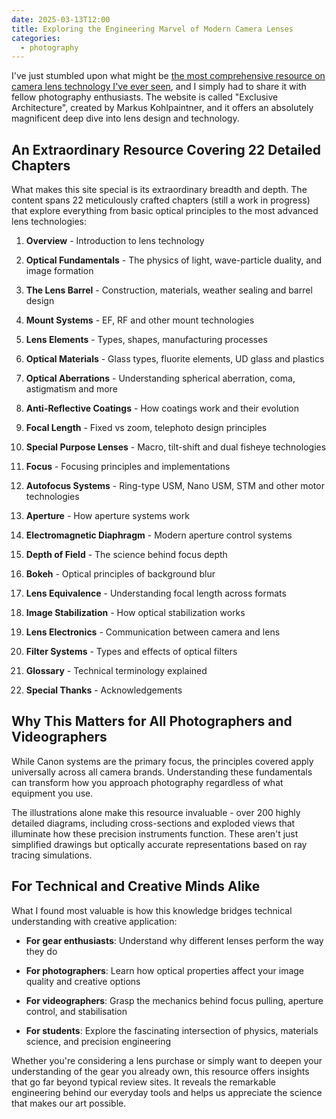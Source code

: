 ```yaml
---
date: 2025-03-13T12:00
title: Exploring the Engineering Marvel of Modern Camera Lenses
categories:
  - photography
---
```

I've just stumbled upon what might be [the most comprehensive resource on camera lens technology I've ever seen](https://exclusivearchitecture.com/03-technical-articles-CLT-00-table-of-contents.html), and I simply had to share it with fellow photography enthusiasts. The website is called "Exclusive Architecture", created by Markus Kohlpaintner, and it offers an absolutely magnificent deep dive into lens design and technology.

## An Extraordinary Resource Covering 22 Detailed Chapters

What makes this site special is its extraordinary breadth and depth. The content spans 22 meticulously crafted chapters (still a work in progress) that explore everything from basic optical principles to the most advanced lens technologies:

1.  **Overview** - Introduction to lens technology
    
2.  **Optical Fundamentals** - The physics of light, wave-particle duality, and image formation
    
3.  **The Lens Barrel** - Construction, materials, weather sealing and barrel design
    
4.  **Mount Systems** - EF, RF and other mount technologies
    
5.  **Lens Elements** - Types, shapes, manufacturing processes
    
6.  **Optical Materials** - Glass types, fluorite elements, UD glass and plastics
    
7.  **Optical Aberrations** - Understanding spherical aberration, coma, astigmatism and more
    
8.  **Anti-Reflective Coatings** - How coatings work and their evolution
    
9.  **Focal Length** - Fixed vs zoom, telephoto design principles
    
10.  **Special Purpose Lenses** - Macro, tilt-shift and dual fisheye technologies
    
11.  **Focus** - Focusing principles and implementations
    
12.  **Autofocus Systems** - Ring-type USM, Nano USM, STM and other motor technologies
    
13.  **Aperture** - How aperture systems work
    
14.  **Electromagnetic Diaphragm** - Modern aperture control systems
    
15.  **Depth of Field** - The science behind focus depth
    
16.  **Bokeh** - Optical principles of background blur
    
17.  **Lens Equivalence** - Understanding focal length across formats
    
18.  **Image Stabilization** - How optical stabilization works
    
19.  **Lens Electronics** - Communication between camera and lens
    
20.  **Filter Systems** - Types and effects of optical filters
    
21.  **Glossary** - Technical terminology explained
    
22.  **Special Thanks** - Acknowledgements
    

## Why This Matters for All Photographers and Videographers

While Canon systems are the primary focus, the principles covered apply universally across all camera brands. Understanding these fundamentals can transform how you approach photography regardless of what equipment you use.

The illustrations alone make this resource invaluable - over 200 highly detailed diagrams, including cross-sections and exploded views that illuminate how these precision instruments function. These aren't just simplified drawings but optically accurate representations based on ray tracing simulations.

## For Technical and Creative Minds Alike

What I found most valuable is how this knowledge bridges technical understanding with creative application:

*   **For gear enthusiasts**: Understand why different lenses perform the way they do
    
*   **For photographers**: Learn how optical properties affect your image quality and creative options
    
*   **For videographers**: Grasp the mechanics behind focus pulling, aperture control, and stabilisation
    
*   **For students**: Explore the fascinating intersection of physics, materials science, and precision engineering
    

Whether you're considering a lens purchase or simply want to deepen your understanding of the gear you already own, this resource offers insights that go far beyond typical review sites. It reveals the remarkable engineering behind our everyday tools and helps us appreciate the science that makes our art possible.
